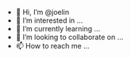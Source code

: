 - 👋 Hi, I’m @joelin
- 👀 I’m interested in ...
- 🌱 I’m currently learning ...
- 💞️ I’m looking to collaborate on ...
- 📫 How to reach me ...

<!---
joelingh/joelingh is a ✨ special ✨ repository because its `README.md` (this file) appears on your GitHub profile.
You can click the Preview link to take a look at your changes.
--->
